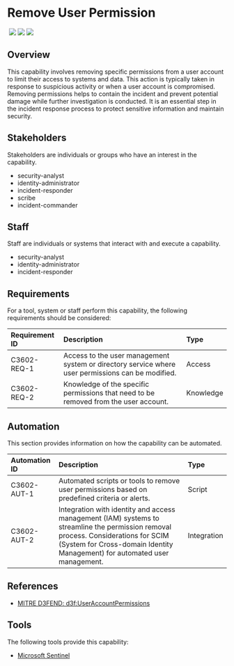 # Remove User Permission
&nbsp;![](https://img.shields.io/badge/ID-C3602-blue)&nbsp;![](https://img.shields.io/badge/Phase-Containment_%28P0003%29-blue)&nbsp;![](https://img.shields.io/badge/Category-Identity-blue)
## Overview
This capability involves removing specific permissions from a user account to limit their access to systems and data. This action is typically taken in response to suspicious activity or when a user account is compromised. Removing permissions helps to contain the incident and prevent potential damage while further investigation is conducted. It is an essential step in the incident response process to protect sensitive information and maintain security.

## Stakeholders
Stakeholders are individuals or groups who have an interest in the capability.

- security-analyst
- identity-administrator
- incident-responder
- scribe
- incident-commander

## Staff
Staff are individuals or systems that interact with and execute a capability.

- security-analyst
- identity-administrator
- incident-responder

## Requirements
For a tool, system or staff perform this capability, the following requirements should be considered:

| Requirement ID | Description | Type |
| :--- | :--- | :--- |
| C3602-REQ-1 | Access to the user management system or directory service where user permissions can be modified. | Access|
| C3602-REQ-2 | Knowledge of the specific permissions that need to be removed from the user account. | Knowledge|

## Automation
This section provides information on how the capability can be automated.

| Automation ID | Description | Type |
| :--- | :--- | :--- |
| C3602-AUT-1 | Automated scripts or tools to remove user permissions based on predefined criteria or alerts. | Script |
| C3602-AUT-2 | Integration with identity and access management (IAM) systems to streamline the permission removal process.  Considerations for SCIM (System for Cross-domain Identity Management) for automated user management. | Integration |

## References

- [MITRE D3FEND: d3f:UserAccountPermissions](https://d3fend.mitre.org/technique/d3f:UserAccountPermissions/)
## Tools
The following tools provide this capability:

- [Microsoft Sentinel](../tool/ms-sentinel/C3602.md)